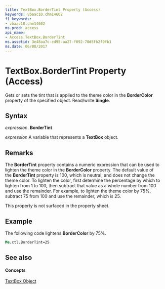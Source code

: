 ```yaml
---
title: TextBox.BorderTint Property (Access)
keywords: vbaac10.chm14602
f1_keywords:
- vbaac10.chm14602
ms.prod: access
api_name:
- Access.TextBox.BorderTint
ms.assetid: 3e48aa7c-ed95-aa27-f092-70d5fb2f9fb1
ms.date: 06/08/2017
---
```



# TextBox.BorderTint Property (Access)

Gets or sets the tint that is applied to the theme color in the **BorderColor** property of the specified object. Read/write **Single**.


## Syntax

 _expression_. **BorderTint**

 _expression_ A variable that represents a **TextBox** object.


## Remarks

The **BorderTint** property contains a numeric expression that can be used to lighten the theme color in the **BorderColor** property. The default value of the **BorderTint** property is 100, which is neutral, and does not change the theme color. To lighten the color, first determine the percentage by which to lighten from 1 to 100, then subtract that value as a whole number from 100 and use the remainder. For example, to lighten the theme color by 75%, subtract 75 from 100 and use the remainder, which is 25.

This property is not surfaced in the property sheet.


## Example

The following code lightens **BorderColor** by 75%.


```vb
Me.ctl.BorderTint=25
```


## See also


#### Concepts


[TextBox Object](textbox-object-access.md)


